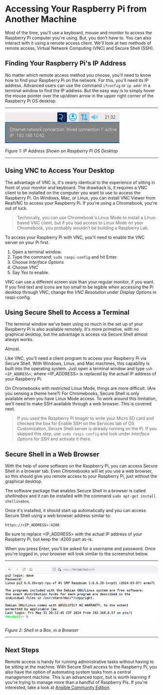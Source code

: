 # Accessing Your Raspberry Pi from Another Machine
Most of the time, you'll use a keyboard, mouse and monitor to access the Raspberry Pi computer you're using. But, you don't have to. You can also interact with it using a remote access client. We'll look at two methods of remote access, Virtual Network Computing (VNC) and Secure Shell (SSH).

## Finding Your Raspberry Pi's IP Address
No matter which remote access method you choose, you'll need to know how to find your Raspberry Pi on the network. For this, you'll need its IP address. Advanced users can use the command `ifconfig` or `ip addr` in a terminal window to find the IP address. But the easy way is to simply hover the mouse pointer over the up/down arrow in the upper right corner of the Raspberry Pi OS desktop.

___

![IP Address](../images/IP_Address.png)
 
_Figure 1: IP Address Shown on Raspberry Pi OS Desktop_

___

## Using VNC to Access Your Desktop
The advantage of VNC is, it's nearly identical to the experience of sitting in front of your monitor and keyboard. The drawback is, it requires a VNC client to be installed on the computer you want to use to access the Raspberry Pi. On Windows, Mac, or Linux, you can install VNC Viewer from RealVNC to access your Raspberry Pi. If you're using a Chromebook, you're out of luck.

>Technically, you can use Chromebook's Linux Mode to install a Linux-based VNC client, but if you had access to Linux Mode on your Chromebook, you probably wouldn't be building a Raspberry Lab.

To access your Raspberry Pi with VNC, you'll need to enable the VNC server on your Pi first.
1. Open a terminal window.
2. Type the command: `sudo raspi-config` and hit Enter.
3. Choose _Interface Options_
4. Choose _VNC_
5. Say _Yes_ to enable.

VNC can use a different screen size than your regular monitor, if you want. If you find text and icons are too small to be legible when accessing the Pi desktop through VNC, change the _VNC Resolution_ under _Display Options_ in raspi-config.

## Using Secure Shell to Access a Terminal
The terminal window we've been using so much in the set up of your Raspberry Pi is also available remotely. It's more primative, with no graphical desktop, but the advantage is access via Secure Shell almost always works.

Almost.

Like VNC, you'll need a client program to access your Raspberry Pi via Secure Shell. With Windows, Linux, and Mac machines, this capability is built into the operating system. Just open a terminal window and type `ssh <IP_ADDRESS>`; where <IP_ADDRESS> is replaced by the actual IP address of your Raspberry Pi.

On Chromebooks with restricted Linux Mode, things are more difficult. (Are you sensing a theme here?) For Chromebooks, Secure Shell is only available when you have Linux Mode access. To work around this limitation, we'll need to make SSH available through a web browser. This is covered next.

>If you used the Raspberry Pi Imager to write your Micro SD card and checked the box for Enable SSH on the Services tab of OS Customization, Secure Shell server is already running on the Pi. If you skipped this step, use `sudo raspi-config` and look under _Interface Options_ for _SSH_ and activate it there.

## Secure Shell in a Web Browser
With the help of some software on the Raspberry Pi, you can access Secure Shell in a browser tab. Even Chromebooks will let you use a web browser, so this should give you remote access to your Raspberry Pi, just without the graphical desktop.

The software package that enables Secure Shell in a browser is called _shellinabox_ and it can be installed with the command `sudo apt-get install shellinabox`.

Once it's installed, it should start up automatically and you can access Secure Shell using a web browser address similar to:

```
https://<IP_ADDRESS>:4200
```

Be sure to replace <IP_ADDRESS> with the actual IP address of your Raspberry Pi, but keep the :4200 part as-is.

When you press Enter, you'll be asked for a username and password. Once you're logged in, your browser will look similar to the screenshot below.

___

![Shell in a Box](../images/Shell_in_a_box.png)

_Figure 2: Shell in a Box, in a Browser_

___

## Next Steps
Remote access is handy for running administrative tasks without having to be sitting at the machine. With Secure Shell access to the Raspberry Pi, you also have the option of automating system tasks from a central management machine. This is an advanced topic, but is worth learning if you're trying to manage more than a handful of Raspberry Pis. If you're interested, take a look at [Ansible Community Edition](https://docs.ansible.com/ansible/latest/installation_guide/intro_installation.html).
